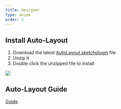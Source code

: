 ```yaml
---
title: Designer
type: anima
order: 2
---
```


## Install Auto-Layout

1. Download the latest [AutoLayout.sketchplugin](http://animaapp.com/plugins/launchpad/download) file
2. Unzip it
2. Double click the unzipped file to install

![](/docs/images/installation1.png)

## Auto-Layout Guide

[Guide](/docs/v1/auto-layout/)

